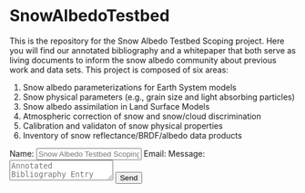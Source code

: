 # SnowAlbedoTestbed
This is the repository for the Snow Albedo Testbed Scoping project. Here you will find our annotated bibliography and a whitepaper that both serve as living documents to inform the snow albedo community about previous work and data sets.
This project is composed of six areas:
1. Snow albedo parameterizations for Earth System models
2. Snow physical parameters (e.g., grain size and light absorbing particles)
3. Snow albedo assimilation in Land Surface Models
4. Atmospheric correction of snow and snow/cloud discrimination
5. Calibration and validaton of snow physical properties
6. Inventory of snow reflectance/BRDF/albedo data products

 <body>
  <form name="input" method="POST" action="https://formspree.io/anne.nolin@gmail.com">
   Name: <input type="text" name="Name" placeholder="Snow Albedo Testbed Scoping Study">
   Email: <ijput type="email" name="_replyto" placeholder="anne.nolin@gmail.com">
   Message: <textarea name="message" placeholder="Annotated Bibliography Entry"></textarea>
   <input type="submit" value="Send">
   <input type="hidden" name=_subject" value="List of authors" />
   <input type="hidden" name=_next" value="thanks.html" />
 </form>
 </body>
